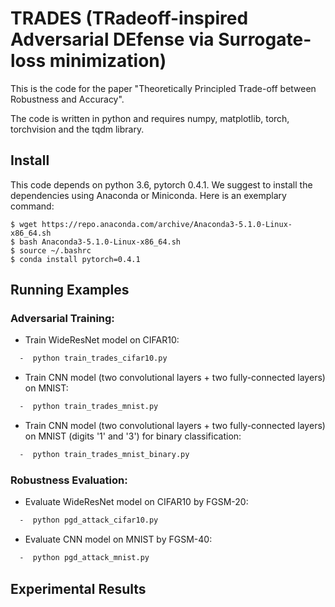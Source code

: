 # TRADES (**TR**adeoff-inspired **A**dversarial **DE**fense via **S**urrogate-loss minimization) 

This is the code for the paper "Theoretically Principled Trade-off between Robustness and Accuracy".

The code is written in python and requires numpy, matplotlib, torch, torchvision and the tqdm library.

## Install
This code depends on python 3.6, pytorch 0.4.1. We suggest to install the dependencies using Anaconda or Miniconda. Here is an exemplary command:
```
$ wget https://repo.anaconda.com/archive/Anaconda3-5.1.0-Linux-x86_64.sh
$ bash Anaconda3-5.1.0-Linux-x86_64.sh
$ source ~/.bashrc
$ conda install pytorch=0.4.1
```

## Running Examples
### Adversarial Training:

* Train WideResNet model on CIFAR10:
```bash
  -  python train_trades_cifar10.py
```

* Train CNN model (two convolutional layers + two fully-connected layers) on MNIST:
```bash
  -  python train_trades_mnist.py
```

* Train CNN model (two convolutional layers + two fully-connected layers) on MNIST (digits '1' and '3') for binary classification:
```bash
  -  python train_trades_mnist_binary.py
```

### Robustness Evaluation:

* Evaluate WideResNet model on CIFAR10 by FGSM-20:
```bash
  -  python pgd_attack_cifar10.py
```

* Evaluate CNN model on MNIST by FGSM-40:
```bash
  -  python pgd_attack_mnist.py
```

 ## Experimental Results
